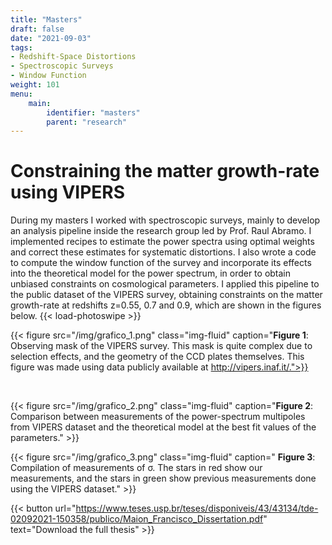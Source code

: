 ```yaml
---
title: "Masters"
draft: false
date: "2021-09-03"
tags: 
- Redshift-Space Distortions
- Spectroscopic Surveys
- Window Function
weight: 101
menu:
    main:
        identifier: "masters"
        parent: "research"
---
```


# Constraining the matter growth-rate using VIPERS

During my masters I worked with spectroscopic surveys, mainly to develop an analysis pipeline inside the research group led by Prof. Raul Abramo. I implemented recipes to estimate the power spectra using optimal weights and correct these estimates for systematic distortions. I also wrote a code to compute the window function of the survey and incorporate its effects into the theoretical model for the power spectrum, in order to obtain unbiased constraints on cosmological parameters. I applied this pipeline to the public dataset of the VIPERS survey, obtaining constraints on the matter growth-rate at redshifts z=0.55, 0.7 and 0.9, which are shown in the figures below.
{{< load-photoswipe >}}

{{< figure src="/img/grafico_1.png" class="img-fluid" caption="**Figure 1**: Observing mask of the VIPERS survey. This mask is quite complex due to selection effects, and the geometry of the CCD plates themselves. This figure was made using data publicly available at http://vipers.inaf.it/.">}}

</br>

{{< figure src="/img/grafico_2.png" class="img-fluid" caption="**Figure 2**: Comparison between measurements of the power-spectrum multipoles from VIPERS dataset and the theoretical model at the best fit values of the parameters." >}}
</br>

{{< figure src="/img/grafico_3.png" class="img-fluid" caption=" **Figure 3**: Compilation of measurements of σ. The stars in red show our measurements, and the stars in green show previous measurements done using the VIPERS dataset." >}}
</br>

{{< button url="https://www.teses.usp.br/teses/disponiveis/43/43134/tde-02092021-150358/publico/Maion_Francisco_Dissertation.pdf" text="Download the full thesis" >}}



